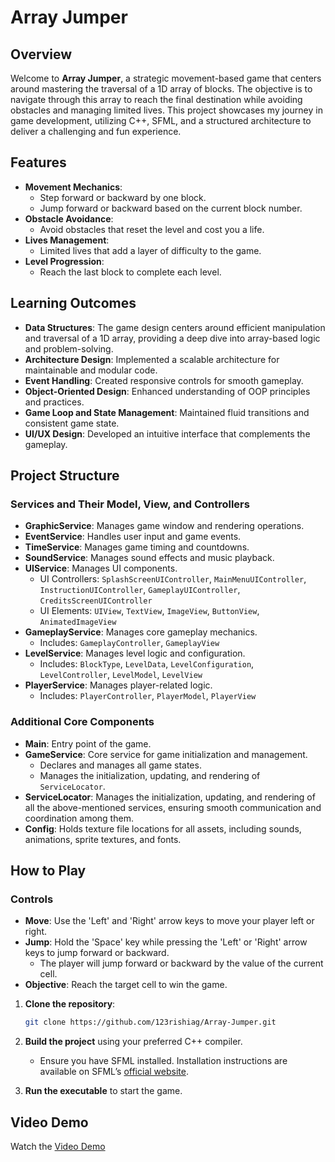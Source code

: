 # Array Jumper

## Overview
Welcome to **Array Jumper**, a strategic movement-based game that centers around mastering the traversal of a 1D array of blocks. The objective is to navigate through this array to reach the final destination while avoiding obstacles and managing limited lives. This project showcases my journey in game development, utilizing C++, SFML, and a structured architecture to deliver a challenging and fun experience.

## Features
- **Movement Mechanics**: 
  - Step forward or backward by one block.
  - Jump forward or backward based on the current block number.
- **Obstacle Avoidance**: 
  - Avoid obstacles that reset the level and cost you a life.
- **Lives Management**: 
  - Limited lives that add a layer of difficulty to the game.
- **Level Progression**: 
  - Reach the last block to complete each level.

## Learning Outcomes
- **Data Structures**: The game design centers around efficient manipulation and traversal of a 1D array, providing a deep dive into array-based logic and problem-solving.
- **Architecture Design**: Implemented a scalable architecture for maintainable and modular code.
- **Event Handling**: Created responsive controls for smooth gameplay.
- **Object-Oriented Design**: Enhanced understanding of OOP principles and practices.
- **Game Loop and State Management**: Maintained fluid transitions and consistent game state.
- **UI/UX Design**: Developed an intuitive interface that complements the gameplay.

## Project Structure

### Services and Their Model, View, and Controllers

- **GraphicService**: Manages game window and rendering operations.
- **EventService**: Handles user input and game events.
- **TimeService**: Manages game timing and countdowns.
- **SoundService**: Manages sound effects and music playback.
- **UIService**: Manages UI components.
  - UI Controllers: `SplashScreenUIController`, `MainMenuUIController`, `InstructionUIController`, `GameplayUIController`, `CreditsScreenUIController`
  - UI Elements: `UIView`, `TextView`, `ImageView`, `ButtonView`, `AnimatedImageView`
- **GameplayService**: Manages core gameplay mechanics.
  - Includes: `GameplayController`, `GameplayView`
- **LevelService**: Manages level logic and configuration.
  - Includes: `BlockType`, `LevelData`, `LevelConfiguration`, `LevelController`, `LevelModel`, `LevelView`
- **PlayerService**: Manages player-related logic.
  - Includes: `PlayerController`, `PlayerModel`, `PlayerView`

### Additional Core Components

- **Main**: Entry point of the game.
- **GameService**: Core service for game initialization and management.
  - Declares and manages all game states.
  - Manages the initialization, updating, and rendering of `ServiceLocator`.
- **ServiceLocator**: Manages the initialization, updating, and rendering of all the above-mentioned services, ensuring smooth communication and coordination among them.
- **Config**: Holds texture file locations for all assets, including sounds, animations, sprite textures, and fonts.

## How to Play

### Controls
- **Move**: Use the 'Left' and 'Right' arrow keys to move your player left or right.
- **Jump**: Hold the 'Space' key while pressing the 'Left' or 'Right' arrow keys to jump forward or backward.
  - The player will jump forward or backward by the value of the current cell.
- **Objective**: Reach the target cell to win the game.

1. **Clone the repository**:
    ```bash
    git clone https://github.com/123rishiag/Array-Jumper.git
    ```
2. **Build the project** using your preferred C++ compiler.
   - Ensure you have SFML installed. Installation instructions are available on SFML’s [official website](https://www.sfml-dev.org/).

3. **Run the executable** to start the game.

## Video Demo
Watch the [Video Demo](https://www.loom.com/share/97d1d95af163443b878ca7824d3b8491?sid=2f466137-0592-4e7f-aa89-dace1243aae6)

